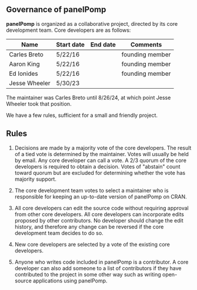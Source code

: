 
## Governance of **panelPomp**

**panelPomp** is organized as a collaborative project, directed by its core development team. Core developers are as follows:

| Name          | Start date | End date | Comments        |
| ------------- | ---------- | -------- | --------------- |
| Carles Breto  |  5/22/16   |          | founding member |
| Aaron King    |  5/22/16   |          | founding member |
| Ed Ionides    |  5/22/16   |          | founding member | 
| Jesse Wheeler |  5/30/23   |          |                 |

The maintainer was Carles Breto until 8/26/24, at which point Jesse Wheeler took that position.

We have a few rules, sufficient for a small and friendly project.

## Rules

1. Decisions are made by a majority vote of the core developers. The result of a tied vote is determined by the maintainer. Votes will usually be held by email. Any core developer can call a vote. A 2/3 quorum of the core developers is required to obtain a decision. Votes of "abstain" count toward quorum but are excluded for determining whether the vote has majority support.

2. The core development team votes to select a maintainer who is responsible for keeping an up-to-date version of panelPomp on CRAN.

3. All core developers can edit the source code without requiring approval from other core developers.  All core developers can incorporate edits proposed by other contributors. No developer should change the edit history, and therefore any change can be reversed if the core development team decides to do so.

4. New core developers are selected by a vote of the existing core developers.

5. Anyone who writes code included in panelPomp is a contributor. A core developer can also add someone to a list of contributors if they have contributed to the project in some other way such as writing open-source applications using panelPomp.







